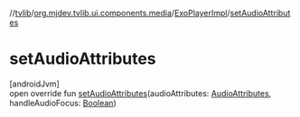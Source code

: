 //[tvlib](../../../index.md)/[org.mjdev.tvlib.ui.components.media](../index.md)/[ExoPlayerImpl](index.md)/[setAudioAttributes](set-audio-attributes.md)

# setAudioAttributes

[androidJvm]\
open override fun [setAudioAttributes](set-audio-attributes.md)(audioAttributes: [AudioAttributes](https://developer.android.com/reference/kotlin/androidx/media3/common/AudioAttributes.html), handleAudioFocus: [Boolean](https://kotlinlang.org/api/latest/jvm/stdlib/kotlin/-boolean/index.html))
